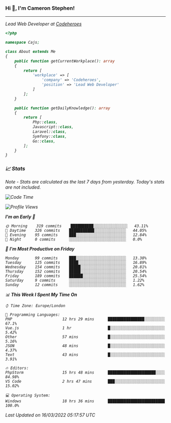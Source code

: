 ### Hi 👋, I'm Cameron Stephen!
<hr>
<p><em>Lead Web Developer at <a href="https://codeheroes.co.uk">Codeheroes</a></p>


```php
<?php

namespace Cajs;

class About extends Me
{
    public function getCurrentWorkplace(): array
    {
        return [
            'workplace' => [
                'company' => 'Codeheroes',
                'position' => 'Lead Web Developer'
            ]
        ];
    }

    public function getDailyKnowledge(): array
    {
        return [
            Php::class,
            Javascript::class,
            Laravel::class,
            Symfony::class,
            Go::class,
        ];
    }
}
```

### 📈 Stats
<p><em>Note - Stats are calculated as the last 7 days from yesterday. Today's stats are not included.</em></p>


<!--START_SECTION:waka-->
![Code Time](http://img.shields.io/badge/Code%20Time-2%2C733%20hrs%2037%20mins-blue)

![Profile Views](http://img.shields.io/badge/Profile%20Views-92-blue)

**I'm an Early 🐤** 

```text
🌞 Morning    319 commits    ██████████░░░░░░░░░░░░░░░   43.11% 
🌆 Daytime    326 commits    ███████████░░░░░░░░░░░░░░   44.05% 
🌃 Evening    95 commits     ███░░░░░░░░░░░░░░░░░░░░░░   12.84% 
🌙 Night      0 commits      ░░░░░░░░░░░░░░░░░░░░░░░░░   0.0%

```
📅 **I'm Most Productive on Friday** 

```text
Monday       99 commits     ███░░░░░░░░░░░░░░░░░░░░░░   13.38% 
Tuesday      125 commits    ████░░░░░░░░░░░░░░░░░░░░░   16.89% 
Wednesday    154 commits    █████░░░░░░░░░░░░░░░░░░░░   20.81% 
Thursday     152 commits    █████░░░░░░░░░░░░░░░░░░░░   20.54% 
Friday       189 commits    ██████░░░░░░░░░░░░░░░░░░░   25.54% 
Saturday     9 commits      ░░░░░░░░░░░░░░░░░░░░░░░░░   1.22% 
Sunday       12 commits     ░░░░░░░░░░░░░░░░░░░░░░░░░   1.62%

```


📊 **This Week I Spent My Time On** 

```text
⌚︎ Time Zone: Europe/London

💬 Programming Languages: 
PHP                      12 hrs 29 mins      ████████████████░░░░░░░░░   67.1% 
Vue.js                   1 hr                █░░░░░░░░░░░░░░░░░░░░░░░░   5.42% 
Other                    57 mins             █░░░░░░░░░░░░░░░░░░░░░░░░   5.16% 
JSON                     48 mins             █░░░░░░░░░░░░░░░░░░░░░░░░   4.37% 
Text                     43 mins             █░░░░░░░░░░░░░░░░░░░░░░░░   3.91%

🔥 Editors: 
PhpStorm                 15 hrs 48 mins      █████████████████████░░░░   84.98% 
VS Code                  2 hrs 47 mins       ███░░░░░░░░░░░░░░░░░░░░░░   15.02%

💻 Operating System: 
Windows                  18 hrs 36 mins      █████████████████████████   100.0%

```


 Last Updated on 16/03/2022 05:17:57 UTC
<!--END_SECTION:waka-->
